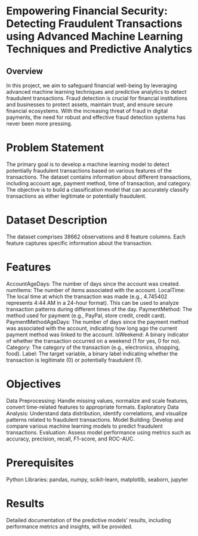 # Empowering Financial Security: Detecting Fraudulent Transactions using Advanced Machine Learning Techniques and Predictive Analytics
## Overview
In this project, we aim to safeguard financial well-being by leveraging advanced machine learning techniques and predictive analytics to detect fraudulent transactions. Fraud detection is crucial for financial institutions and businesses to protect assets, maintain trust, and ensure secure financial ecosystems. With the increasing threat of fraud in digital payments, the need for robust and effective fraud detection systems has never been more pressing.

# Problem Statement
The primary goal is to develop a machine learning model to detect potentially fraudulent transactions based on various features of the transactions. The dataset contains information about different transactions, including account age, payment method, time of transaction, and category. The objective is to build a classification model that can accurately classify transactions as either legitimate or potentially fraudulent.

# Dataset Description
The dataset comprises 38662 observations and 8 feature columns. Each feature captures specific information about the transaction.

# Features
AccountAgeDays: The number of days since the account was created.
numItems: The number of items associated with the account.
LocalTime: The local time at which the transaction was made (e.g., 4.745402 represents 4:44 AM in a 24-hour format). This can be used to analyze transaction patterns during different times of the day.
PaymentMethod: The method used for payment (e.g., PayPal, store credit, credit card).
PaymentMethodAgeDays: The number of days since the payment method was associated with the account, indicating how long ago the current payment method was linked to the account.
IsWeekend: A binary indicator of whether the transaction occurred on a weekend (1 for yes, 0 for no).
Category: The category of the transaction (e.g., electronics, shopping, food).
Label: The target variable, a binary label indicating whether the transaction is legitimate (0) or potentially fraudulent (1).

# Objectives
Data Preprocessing: Handle missing values, normalize and scale features, convert time-related features to appropriate formats.
Exploratory Data Analysis: Understand data distribution, identify correlations, and visualize patterns related to fraudulent transactions.
Model Building: Develop and compare various machine learning models to predict fraudulent transactions.
Evaluation: Assess model performance using metrics such as accuracy, precision, recall, F1-score, and ROC-AUC.

# Prerequisites
Python
Libraries: pandas, numpy, scikit-learn, matplotlib, seaborn, jupyter

# Results
Detailed documentation of the predictive models' results, including performance metrics and insights, will be provided.
